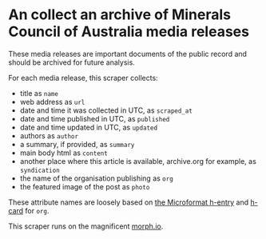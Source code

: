 # An collect an archive of Minerals Council of Australia media releases

These media releases are important documents of the public record and should be
archived for future analysis.

For each media release, this scraper collects:

* title as `name`
* web address as `url`
* date and time it was collected in UTC, as `scraped_at`
* date and time published in UTC, as `published`
* date and time updated in UTC, as `updated`
* authors as `author`
* a summary, if provided, as `summary`
* main body html as `content`
* another place where this article is available, archive.org for example, as `syndication`
* the name of the organisation publishing as `org`
* the featured image of the post as `photo`

These attribute names are loosely based on [the Microformat
h-entry](http://microformats.org/wiki/h-entry) and [h-card](http://microformats.org/wiki/h-card) for `org`.

This scraper runs on the magnificent [morph.io](https:/morph.io).
